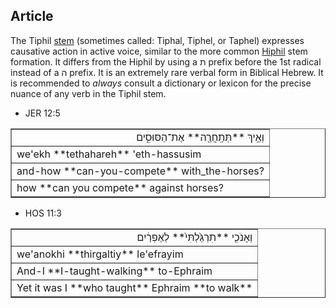 ## Article
The Tiphil [stem](https://git.door43.org/Door43/en-uhg/src/master/content/stem/02.md) (sometimes called: Tiphal, Tiphel, or Taphel) expresses causative action in active voice, similar to the more common [Hiphil](https://git.door43.org/Door43/en-uhg/src/master/content/stem_hiphil/02.md) stem formation. It differs from the Hiphil by using a ת prefix before the 1st radical instead of a ה prefix. It is an extremely rare verbal form in Biblical Hebrew. It is recommended to *always* consult a dictionary or lexicon for the precise nuance of any verb in the Tiphil stem.

* JER 12:5
<table border="1" class="docutils">
<colgroup>
<col width="100%" />
</colgroup>
<tbody valign="top">
<tr class="row-odd" align="right"><td>וְאֵ֥יךְ **תְּתַֽחֲרֶ֖ה** אֶת־הַסּוּסִ֑ים</td>
</tr>
<tr class="row-even"><td>we'ekh **tethahareh** 'eth-hassusim</td>
</tr>
<tr class="row-odd"><td>and-how **can-you-compete** with_the-horses?</td>
</tr>
<tr class="row-even"><td>how **can you compete** against horses?</td>
</tr>
</tbody>
</table>

* HOS 11:3
<table border="1" class="docutils">
<colgroup>
<col width="100%" />
</colgroup>
<tbody valign="top">
<tr class="row-odd" align="right"><td>וְאָנֹכִ֤י **תִרְגַּ֙לְתִּי֙** לְאֶפְרַ֔יִם</td>
</tr>
<tr class="row-even"><td>we'anokhi **thirgaltiy** le'efrayim</td>
</tr>
<tr class="row-odd"><td>And-I **I-taught-walking** to-Ephraim</td>
</tr>
<tr class="row-even"><td>Yet it was I **who taught** Ephraim **to walk**</td>
</tr>
</tbody>
</table>